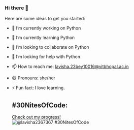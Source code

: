 ### Hi there 👋


Here are some ideas to get you started:

- 🔭 I’m currently working on Python
- 🌱 I’m currently learning Python
- 👯 I’m looking to collaborate on Python
- 🤔 I’m looking for help with Python
- 📫 How to reach me: lavisha.23bey10016@vitbhopal.ac.in
- 😄 Pronouns: she/her
- ⚡ Fun fact: I love learning.

  ## #30NitesOfCode:
  [Check out my progress!](https://www.codedex.io/@lavisha2367367/30-nites-of-code)  
  ![@lavisha2367367 #30NitesOfCode](https://www.codedex.io/api/petStatus?user=lavisha2367367)

